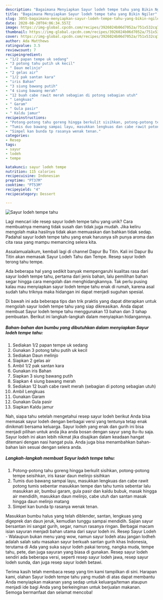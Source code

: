 ```yaml
---
description: "Bagaimana Menyiapkan Sayur lodeh tempe tahu yang Bikin Ngiler"
title: "Bagaimana Menyiapkan Sayur lodeh tempe tahu yang Bikin Ngiler"
slug: 3055-bagaimana-menyiapkan-sayur-lodeh-tempe-tahu-yang-bikin-ngiler
date: 2020-08-20T04:06:34.557Z
image: https://img-global.cpcdn.com/recipes/3926024b06d7052a/751x532cq70/sayur-lodeh-tempe-tahu-foto-resep-utama.jpg
thumbnail: https://img-global.cpcdn.com/recipes/3926024b06d7052a/751x532cq70/sayur-lodeh-tempe-tahu-foto-resep-utama.jpg
cover: https://img-global.cpcdn.com/recipes/3926024b06d7052a/751x532cq70/sayur-lodeh-tempe-tahu-foto-resep-utama.jpg
author: Ada Matthews
ratingvalue: 3.5
reviewcount: 7
recipeingredient:
- "1/2 papan tempe uk sedang"
- "3 potong tahu putih uk kecil"
- " Daun melinjo"
- "2 gelas air"
- "1/2 pak santan kara"
- "iris Bahan"
- "3 siung bawang putih"
- "4 siung bawang merah"
- "12 buah cabe rawit merah sebagian di potong sebagian utuh"
- " Lengkuas"
- " Garam"
- " Gula pasir"
- " Kaldu jamur"
recipeinstructions:
- "Potong-potong tahu goreng hingga berkulit sisihkan, potong-potong tempe seisihkan, iris kasar daun melinjo sisihkan"
- "Tumis duo bawang sampai layu, masukkan lengkuas dan cabe rawit potong tumis sebentar masukkan tempe dan tahu tumis sebentar lalu masukkan air, bumbui garam, gula pasir dan kaldu bubuk, masak hingga air mendidih, masukkan daun melinjo, cabe utuh dan santan masak hingga daun melinjo matang"
- "Simpel kan bunda tp rasanya wenak tenan."
categories:
- Resep
tags:
- sayur
- lodeh
- tempe

katakunci: sayur lodeh tempe 
nutrition: 115 calories
recipecuisine: Indonesian
preptime: "PT37M"
cooktime: "PT53M"
recipeyield: "4"
recipecategory: Dessert

---
```



![Sayur lodeh tempe tahu](https://img-global.cpcdn.com/recipes/3926024b06d7052a/751x532cq70/sayur-lodeh-tempe-tahu-foto-resep-utama.jpg)

Lagi mencari ide resep sayur lodeh tempe tahu yang unik? Cara membuatnya memang tidak susah dan tidak juga mudah. Jika keliru mengolah maka hasilnya tidak akan memuaskan dan bahkan tidak sedap. Padahal sayur lodeh tempe tahu yang enak harusnya sih punya aroma dan cita rasa yang mampu memancing selera kita.

Assalamualaikum, kembali lagi di channel Dapur Bu Titin. Kali ini Dapur Bu Titin akan memasak Sayur Lodeh Tahu dan Tempe. Resep sayur lodeh terong tahu tempe.

Ada beberapa hal yang sedikit banyak mempengaruhi kualitas rasa dari sayur lodeh tempe tahu, pertama dari jenis bahan, lalu pemilihan bahan segar hingga cara mengolah dan menghidangkannya. Tak perlu pusing kalau mau menyiapkan sayur lodeh tempe tahu enak di rumah, karena asal sudah tahu triknya maka hidangan ini dapat menjadi suguhan spesial.


Di bawah ini ada beberapa tips dan trik praktis yang dapat diterapkan untuk mengolah sayur lodeh tempe tahu yang siap dikreasikan. Anda dapat membuat Sayur lodeh tempe tahu menggunakan 13 bahan dan 3 tahap pembuatan. Berikut ini langkah-langkah dalam menyiapkan hidangannya.

<!--inarticleads1-->

##### Bahan-bahan dan bumbu yang dibutuhkan dalam menyiapkan Sayur lodeh tempe tahu:

1. Sediakan 1/2 papan tempe uk sedang
1. Gunakan 3 potong tahu putih uk kecil
1. Sediakan  Daun melinjo
1. Siapkan 2 gelas air
1. Ambil 1/2 pak santan kara
1. Gunakan iris Bahan
1. Siapkan 3 siung bawang putih
1. Siapkan 4 siung bawang merah
1. Sediakan 12 buah cabe rawit merah (sebagian di potong sebagian utuh)
1. Ambil  Lengkuas
1. Gunakan  Garam
1. Gunakan  Gula pasir
1. Siapkan  Kaldu jamur


Nah, siapa tahu setelah mengetahui resep sayur lodeh berikut Anda bisa memasak sayur lodeh dengan berbagai versi yang tentunya tetap enak dinikmati bersama keluarga. Sayur lodeh yang enak dan gurih ini bisa menjadi pilihan untuk anda jika anda bosan dengan sayur yang itu-itu saja. Sayur lodeh ini akan lebih nikmat jika disajikan dalam keadaan hangat ditemani dengan nasi hangat pula. Anda juga bisa menambahkan bahan-bahan lain sesuai dengan selera anda. 

<!--inarticleads2-->

##### Langkah-langkah membuat Sayur lodeh tempe tahu:

1. Potong-potong tahu goreng hingga berkulit sisihkan, potong-potong tempe seisihkan, iris kasar daun melinjo sisihkan
1. Tumis duo bawang sampai layu, masukkan lengkuas dan cabe rawit potong tumis sebentar masukkan tempe dan tahu tumis sebentar lalu masukkan air, bumbui garam, gula pasir dan kaldu bubuk, masak hingga air mendidih, masukkan daun melinjo, cabe utuh dan santan masak hingga daun melinjo matang
1. Simpel kan bunda tp rasanya wenak tenan.


Masukkan bumbu halus yang telah diblender, santan, lengkuas yang digeprek dan daun jeruk, kemudian tunggu sampai mendidih. Sajian sayur bersantan ini sangat gurih, segar, namun rasanya ringan. Berbagai macam isian sayuran menjadi bahan utama dari sayur lodeh ini. Resep Sayur Lodeh - Walaupun bukan menu yang wow, namun sayur lodeh atau jangan lodheh adalah salah satu masakan sayur berkuah santan gurih khas Indonesia, terutama di Ada yang suka sayur lodeh pakai terong, nangka muda, tempe tahu, pete, dan juga sayuran yang biasa di gunakan. Resep sayur lodeh sendiri ada beberapa versi, seperti resep sayur lodeh jawa, resep sayur lodeh sunda, dan juga resep sayur lodeh betawi. 

Terima kasih telah membaca resep yang tim kami tampilkan di sini. Harapan kami, olahan Sayur lodeh tempe tahu yang mudah di atas dapat membantu Anda menyiapkan makanan yang sedap untuk keluarga/teman ataupun menjadi ide bagi Anda yang berkeinginan untuk berjualan makanan. Semoga bermanfaat dan selamat mencoba!
